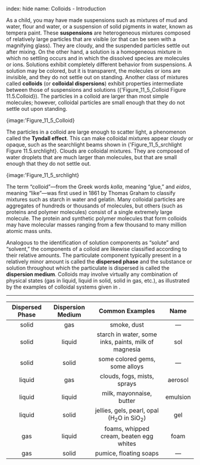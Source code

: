 index: hide
name: Colloids - Introduction

As a child, you may have made suspensions such as mixtures of mud and water, flour and water, or a suspension of solid pigments in water, known as tempera paint. These  **suspensions** are heterogeneous mixtures composed of relatively large particles that are visible (or that can be seen with a magnifying glass). They are cloudy, and the suspended particles settle out after mixing. On the other hand, a solution is a homogeneous mixture in which no settling occurs and in which the dissolved species are molecules or ions. Solutions exhibit completely different behavior from suspensions. A solution may be colored, but it is transparent, the molecules or ions are invisible, and they do not settle out on standing. Another class of mixtures called  **colloids** (or  **colloidal dispersions**) exhibit properties intermediate between those of suspensions and solutions ({'Figure_11_5_Colloid Figure 11.5.Colloid}). The particles in a colloid are larger than most simple molecules; however, colloidal particles are small enough that they do not settle out upon standing.


{image:'Figure_11_5_Colloid}
        

The particles in a colloid are large enough to scatter light, a phenomenon called the  **Tyndall effect**. This can make colloidal mixtures appear cloudy or opaque, such as the searchlight beams shown in {'Figure_11_5_srchlight Figure 11.5.srchlight}. Clouds are colloidal mixtures. They are composed of water droplets that are much larger than molecules, but that are small enough that they do not settle out.


{image:'Figure_11_5_srchlight}
        

The term “colloid”—from the Greek words  *kolla*, meaning “glue,” and  *eidos*, meaning “like”—was first used in 1861 by Thomas Graham to classify mixtures such as starch in water and gelatin. Many colloidal particles are aggregates of hundreds or thousands of molecules, but others (such as proteins and polymer molecules) consist of a single extremely large molecule. The protein and synthetic polymer molecules that form colloids may have molecular masses ranging from a few thousand to many million atomic mass units.

Analogous to the identification of solution components as “solute” and “solvent,” the components of a colloid are likewise classified according to their relative amounts. The particulate component typically present in a relatively minor amount is called the  **dispersed phase** and the substance or solution throughout which the particulate is dispersed is called the  **dispersion medium**. Colloids may involve virtually any combination of physical states (gas in liquid, liquid in solid, solid in gas, etc.), as illustrated by the examples of colloidal systems given in .


****

| Dispersed Phase | Dispersion Medium | Common Examples | Name |
|:-:|:-:|:-:|:-:|
| solid | gas | smoke, dust | — |
| solid | liquid | starch in water, some inks, paints, milk of magnesia | sol |
| solid | solid | some colored gems, some alloys | — |
| liquid | gas | clouds, fogs, mists, sprays | aerosol |
| liquid | liquid | milk, mayonnaise, butter | emulsion |
| liquid | solid | jellies, gels, pearl, opal (H<sub>2</sub>O in SiO<sub>2</sub>) | gel |
| gas | liquid | foams, whipped cream, beaten egg whites | foam |
| gas | solid | pumice, floating soaps | — |
    
